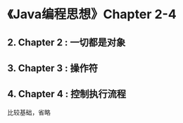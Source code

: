 # 《Java编程思想》Chapter 2-4

## 2. Chapter 2 : 一切都是对象

## 3. Chapter 3 : 操作符

## 4. Chapter 4 : 控制执行流程

比较基础，省略
